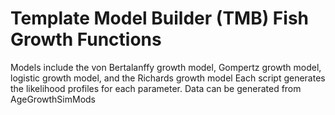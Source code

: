 # Template Model Builder (TMB) Fish Growth Functions
Models include the von Bertalanffy growth model, Gompertz growth model, logistic growth model, and the Richards growth model
Each script generates the likelihood profiles for each parameter.
Data can be generated from AgeGrowthSimMods
